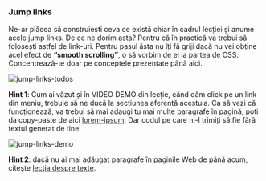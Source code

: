 ### Jump links

Ne-ar plăcea să construiești ceva ce există chiar în cadrul lecției și anume acele jump links. De ce ne dorim asta? Pentru că în practică va trebui să folosești astfel de link-uri. Pentru pasul ăsta nu îți fă griji dacă nu vei obține acel efect de **“smooth scrolling”**, o să vorbim de el la partea de CSS. Concentrează-te doar pe conceptele prezentate până aici.

![jump-links-todos](./assets/jump-links-demo.png)


**Hint 1**: Cum ai văzut și în VIDEO DEMO din lecție, când dăm click pe un link din meniu, trebuie să ne ducă la secțiunea aferentă acestuia. Ca să vezi că funcționează, va trebui să mai adaugi tu mai multe paragrafe în pagină, poti da copy-paste de aici [lorem-ipsum](https://www.lipsum.com/). Dar codul pe care ni-l trimiți să fie fără textul generat de tine.

![jump-links-demo](./assets/jump-links.gif)

**Hint 2**: dacă nu ai mai adăugat paragrafe în paginile Web de până acum, citește [lecția despre texte](https://FrontEnd.ro/html/texte).